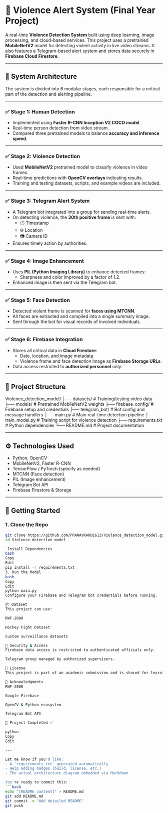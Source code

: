 

# 🔔 Violence Alert System (Final Year Project)

A real-time **Violence Detection System** built using deep learning, image processing, and cloud-based services. This project uses a pretrained **MobileNetV2** model for detecting violent activity in live video streams. It also features a Telegram-based alert system and stores data securely in **Firebase Cloud Firestore**.

---

## 🧠 System Architecture

The system is divided into 6 modular stages, each responsible for a critical part of the detection and alerting pipeline.

---

### ✅ Stage 1: Human Detection
- Implemented using **Faster R-CNN Inception V2 COCO model**.
- Real-time person detection from video stream.
- Compared three pretrained models to balance **accuracy and inference speed**.

---

### ✅ Stage 2: Violence Detection
- Used **MobileNetV2** pretrained model to classify violence in video frames.
- Real-time predictions with **OpenCV overlays** indicating results.
- Training and testing datasets, scripts, and example videos are included.

---

### ✅ Stage 3: Telegram Alert System
- A Telegram bot integrated into a group for sending real-time alerts.
- On detecting violence, the **30th positive frame** is sent with:
  - 🕒 Timestamp
  - 🌐 Location
  - 📷 Camera ID
- Ensures timely action by authorities.

---

### ✅ Stage 4: Image Enhancement
- Uses **PIL (Python Imaging Library)** to enhance detected frames:
  - Sharpness and color improved by a factor of 1.2.
- Enhanced image is then sent via the Telegram bot.

---

### ✅ Stage 5: Face Detection
- Detected violent frame is scanned for **faces using MTCNN**.
- All faces are extracted and compiled into a single summary image.
- Sent through the bot for visual records of involved individuals.

---

### ✅ Stage 6: Firebase Integration
- Stores all critical data in **Cloud Firestore**:
  - Date, location, and image metadata.
  - Violence frame and face detection image as **Firebase Storage URLs**.
- Data access restricted to **authorized personnel** only.

---

## 📁 Project Structure

Violence_detection_model/
├── datasets/ # Training/testing video data
├── models/ # Pretrained MobileNetV2 weights
├── firebase_config/ # Firebase setup and credentials
├── telegram_bot/ # Bot config and message handlers
├── main.py # Main real-time detection pipeline
├── train_model.py # Training script for violence detection
├── requirements.txt # Python dependencies
└── README.md # Project documentation


---

## ⚙️ Technologies Used

- Python, OpenCV
- MobileNetV2, Faster R-CNN
- TensorFlow / PyTorch (specify as needed)
- MTCNN (Face detection)
- PIL (Image enhancement)
- Telegram Bot API
- Firebase Firestore & Storage

---

## 🚀 Getting Started

### 1. Clone the Repo
```bash
git clone https://github.com/PRANAVKAKDE613/Violence_detection_model.git
cd Violence_detection_model

 Install Dependencies
bash
Copy
Edit
pip install -r requirements.txt
3. Run the Model
bash
Copy
Edit
python main.py
Configure your Firebase and Telegram bot credentials before running.

📦 Dataset
This project can use:

RWF-2000

Hockey Fight Dataset

Custom surveillance datasets

🔐 Security & Access
Firebase data access is restricted to authenticated officials only.

Telegram group managed by authorized supervisors.

📜 License
This project is part of an academic submission and is shared for learning and demonstration purposes. For use in real-world deployments, proper dataset licensing and ethical use reviews are advised.

🙏 Acknowledgments
RWF-2000

Google Firebase

OpenCV & Python ecosystem

Telegram Bot API

📌 Project Completed ✅

python
Copy
Edit

---

Let me know if you'd like:
- A `requirements.txt` generated automatically
- Help adding badges (build, license, etc.)
- The actual architecture diagram embedded via Markdown

You're ready to commit this:
```bash
echo "[README content]" > README.md
git add README.md
git commit -m "Add detailed README"
git push









